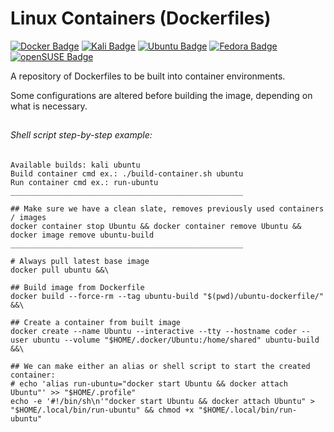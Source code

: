 # Linux Containers (Dockerfiles)
[![Docker Badge](https://img.shields.io/badge/Docker-1D63ED?logo=docker&logoColor=white)](https://docker.com)
[![Kali Badge](https://img.shields.io/badge/Kali_Linux-2777FF?logo=kalilinux&logoColor=white)](https://kali.org/)
[![Ubuntu Badge](https://img.shields.io/badge/Ubuntu-E95420?logo=ubuntu&logoColor=white)](https://ubuntu.com/desktop)
[![Fedora Badge](https://img.shields.io/badge/Fedora-51A2DA?logo=fedora&logoColor=white)](https://fedoraproject.org/)
[![openSUSE Badge](https://img.shields.io/badge/openSUSE-73BA25?logo=opensuse&logoColor=white)](https://www.opensuse.org/)

A repository of Dockerfiles to be built into container environments.

Some configurations are altered before building the image, depending on what is necessary.


##
###### Shell script step-by-step example:
```
Available builds: kali ubuntu
Build container cmd ex.: ./build-container.sh ubuntu
Run container cmd ex.: run-ubuntu
____________________________________________________

## Make sure we have a clean slate, removes previously used containers  / images
docker container stop Ubuntu && docker container remove Ubuntu && docker image remove ubuntu-build
____________________________________________________

# Always pull latest base image
docker pull ubuntu &&\

## Build image from Dockerfile
docker build --force-rm --tag ubuntu-build "$(pwd)/ubuntu-dockerfile/" &&\

## Create a container from built image
docker create --name Ubuntu --interactive --tty --hostname coder --user ubuntu --volume "$HOME/.docker/Ubuntu:/home/shared" ubuntu-build &&\

## We can make either an alias or shell script to start the created container:
# echo 'alias run-ubuntu="docker start Ubuntu && docker attach Ubuntu"' >> "$HOME/.profile"
echo -e '#!/bin/sh\n'"docker start Ubuntu && docker attach Ubuntu" > "$HOME/.local/bin/run-ubuntu" && chmod +x "$HOME/.local/bin/run-ubuntu"
```
